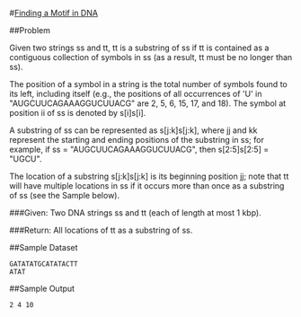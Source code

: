 #[Finding a Motif in DNA](http://rosalind.info/problems/subs/)

##Problem

Given two strings ss and tt, tt is a substring of ss if tt is contained as a contiguous collection of symbols in ss (as a result, tt must be no longer than ss).

The position of a symbol in a string is the total number of symbols found to its left, including itself (e.g., the positions of all occurrences of 'U' in "AUGCUUCAGAAAGGUCUUACG" are 2, 5, 6, 15, 17, and 18). The symbol at position ii of ss is denoted by s[i]s[i].

A substring of ss can be represented as s[j:k]s[j:k], where jj and kk represent the starting and ending positions of the substring in ss; for example, if ss = "AUGCUUCAGAAAGGUCUUACG", then s[2:5]s[2:5] = "UGCU".

The location of a substring s[j:k]s[j:k] is its beginning position jj; note that tt will have multiple locations in ss if it occurs more than once as a substring of ss (see the Sample below).

###Given: 
Two DNA strings ss and tt (each of length at most 1 kbp).

###Return: 
All locations of tt as a substring of ss.

##Sample Dataset
```
GATATATGCATATACTT
ATAT
```

##Sample Output
```
2 4 10
```